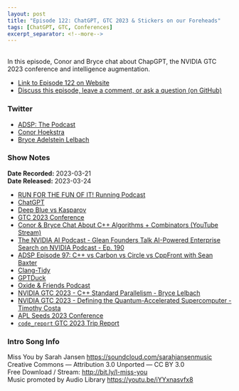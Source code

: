 ```yaml
---
layout: post
title: "Episode 122: ChatGPT, GTC 2023 & Stickers on our Foreheads"
tags: [ChatGPT, GTC, Conferences]
excerpt_separator: <!--more-->
---
```


<div id="buzzsprout-player-12508123"></div><script src="https://www.buzzsprout.com/1501960/12508123-episode-122-chatgpt-gtc-2023-stickers-on-our-foreheads.js?container_id=buzzsprout-player-12508123&player=small" type="text/javascript" charset="utf-8"></script>

<br>In this episode, Conor and Bryce chat about ChapGPT, the NVIDIA GTC 2023 conference and intelligence augmentation.
 
<!--more-->

* [Link to Episode 122 on Website](https://adspthepodcast.com/2023/03/24/Episode-122.html)
* [Discuss this episode, leave a comment, or ask a question (on GitHub)](https://github.com/codereport/adsp2/discussions/13)

### Twitter
 
* [ADSP: The Podcast](https://twitter.com/adspthepodcast)
* [Conor Hoekstra](https://twitter.com/code_report)
* [Bryce Adelstein Lelbach](https://twitter.com/blelbach)

### Show Notes
 
**Date Recorded:** 2023-03-21 <br>
**Date Released:** 2023-03-24

* [RUN FOR THE FUN OF IT! Running Podcast](https://runforthefunofit.com/)
* [ChatGPT](https://openai.com/blog/chatgpt)
* [Deep Blue vs Kasparov](https://en.wikipedia.org/wiki/Deep_Blue_versus_Garry_Kasparov)
* [GTC 2023 Conference](https://www.nvidia.com/gtc/?ncid=pa-srch-goog-579724-prsp)
* [Conor & Bryce Chat About C++ Algorithms + Combinators (YouTube Stream)](https://www.youtube.com/watch?v=rX1fkybzUUY)
* [The NVIDIA AI Podcast - Glean Founders Talk AI-Powered Enterprise Search on NVIDIA Podcast - Ep. 190](https://open.spotify.com/episode/39XuS2gPcix6NKYlaRtINd)
* [ADSP Episode 97: C++ vs Carbon vs Circle vs CppFront with Sean Baxter](https://adspthepodcast.com/2022/09/30/Episode-97.html)
* [Clang-Tidy](https://clang.llvm.org/extra/clang-tidy/)
* [GPTDuck](https://www.gptduck.com/)
* [Oxide & Friends Podcast](https://oxide.computer/podcasts/oxide-and-friends)
* [NVIDIA GTC 2023 - C++ Standard Parallelism - Bryce Lelbach](https://register.nvidia.com/flow/nvidia/gtcspring2023/attendeeportal/page/sessioncatalog/session/1666644507044001AzeW)
* [NVIDIA GTC 2023 - Defining the Quantum-Accelerated Supercomputer - Timothy Costa](https://register.nvidia.com/flow/nvidia/gtcspring2023/attendeeportal/page/sessioncatalog/session/1664736104936001FdCK)
* [APL Seeds 2023 Conference](https://www.dyalog.com/apl-seeds-user-meetings/aplseeds23.htm)
* [`code_report` GTC 2023 Trip Report](https://codereport.github.io/GTC2023TripReport/)

### Intro Song Info
 
Miss You by Sarah Jansen https://soundcloud.com/sarahjansenmusic<br>
Creative Commons — Attribution 3.0 Unported — CC BY 3.0<br>
Free Download / Stream: http://bit.ly/l-miss-you<br>
Music promoted by Audio Library https://youtu.be/iYYxnasvfx8<br>
